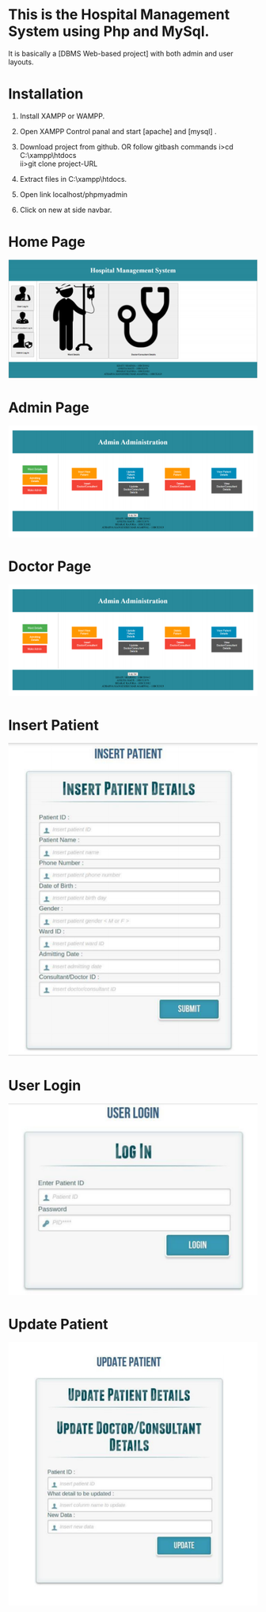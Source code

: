 # This is the Hospital Management System using Php and MySql.

It is basically a [DBMS Web-based project] with both admin and user layouts.

# Installation

1. Install XAMPP or WAMPP.
2. Open XAMPP Control panal and start [apache] and [mysql] .
3. Download project from github.
    OR follow gitbash commands
    i>cd C:\\xampp\htdocs\
    ii>git clone project-URL
	
4.  Extract files in C:\\xampp\htdocs\.
5.  Open link localhost/phpmyadmin
6.  Click on new at side navbar. 


# Home Page

![](https://github.com/kratusharma/Management-System/blob/master/Project%20Images/Main%20Page.PNG)

# Admin Page

![](https://github.com/kratusharma/Management-System/blob/master/Project%20Images/Admin.PNG)

# Doctor Page

![](https://github.com/kratusharma/Management-System/blob/master/Project%20Images/Admin.PNG)

# Insert Patient

![](https://github.com/kratusharma/Management-System/blob/master/Project%20Images/insert%20patient.PNG)

# User Login

![](https://github.com/kratusharma/Management-System/blob/master/Project%20Images/User%20Login.PNG)

# Update Patient

![](https://github.com/kratusharma/Management-System/blob/master/Project%20Images/update%20patient.PNG)